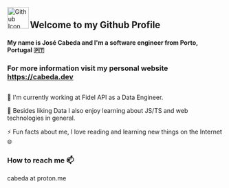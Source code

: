 <img align="left" width="50" height="50" src="https://github.githubassets.com/images/modules/logos_page/GitHub-Mark.png" alt="Github Icon">

## Welcome to my Github Profile

#### My **name** is José Cabeda and I'm a software engineer from Porto, Portugal 🇵🇹

### For more information visit my personal website https://cabeda.dev

##

🏢 I'm currently working at Fidel API as a Data Engineer.

🌱 Besides liking Data I also enjoy learning about JS/TS and web technologies in general.

⚡ Fun facts about me, I love reading and learning new things on the Internet 🌐

### How to reach me 📫

cabeda at proton.me
